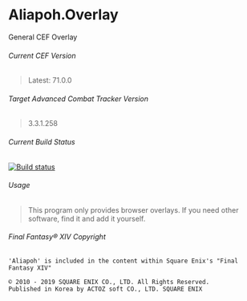 # Aliapoh.Overlay
General CEF Overlay

###### Current CEF Version
> Latest: 71.0.0

###### Target Advanced Combat Tracker Version
> 3.3.1.258

###### Current Build Status
[![Build status](https://ci.appveyor.com/api/projects/status/qn91n5icar6b4w9k?svg=true)](https://ci.appveyor.com/project/laiglinne-ff/aliapoh-overlay)

###### Usage
> This program only provides browser overlays. If you need other software, find it and add it yourself.

###### Final Fantasy® XIV Copyright
```
'Aliapoh' is included in the content within Square Enix's "Final Fantasy XIV"

© 2010 - 2019 SQUARE ENIX CO., LTD. All Rights Reserved.
Published in Korea by ACTOZ soft CO., LTD. SQUARE ENIX
```
